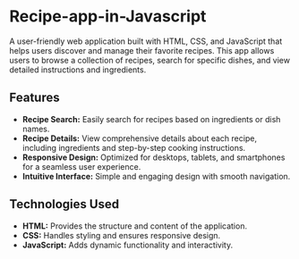 # Recipe-app-in-Javascript
A user-friendly web application built with HTML, CSS, and JavaScript that helps users discover and manage their favorite recipes. This app allows users to browse a collection of recipes, search for specific dishes, and view detailed instructions and ingredients.

## Features

- **Recipe Search:** Easily search for recipes based on ingredients or dish names.
- **Recipe Details:** View comprehensive details about each recipe, including ingredients and step-by-step cooking instructions.
- **Responsive Design:** Optimized for desktops, tablets, and smartphones for a seamless user experience.
- **Intuitive Interface:** Simple and engaging design with smooth navigation.

## Technologies Used

- **HTML:** Provides the structure and content of the application.
- **CSS:** Handles styling and ensures responsive design.
- **JavaScript:** Adds dynamic functionality and interactivity.
